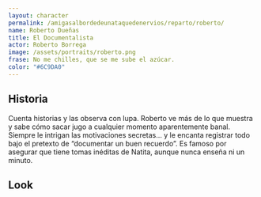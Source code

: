 ```yaml
---
layout: character
permalink: /amigasalbordedeunataquedenervios/reparto/roberto/
name: Roberto Dueñas
title: El Documentalista
actor: Roberto Borrega
image: /assets/portraits/roberto.png
frase: No me chilles, que se me sube el azúcar.
color: "#6C9DA0"
---
```


## Historia

Cuenta historias y las observa con lupa. Roberto ve más de lo que muestra y sabe cómo sacar jugo a cualquier momento aparentemente banal. Siempre le intrigan las motivaciones secretas… y le encanta registrar todo bajo el pretexto de “documentar un buen recuerdo”. Es famoso por asegurar que tiene tomas inéditas de Natita, aunque nunca enseña ni un minuto.

## Look

